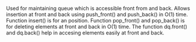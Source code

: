 Used for maintaining queue which is accessible front from and back. Allows insertion at front and back using push_front() and push_back() in O(1) time. Function insert() is for an position.  Function pop_front() and pop_back() is for deleting elements at front and back in O(1) time. The function dq.front() and dq.back() help in accesing elements easily at front and back.